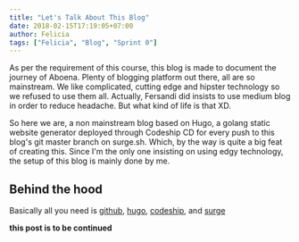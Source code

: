 ```yaml
---
title: "Let's Talk About This Blog"
date: 2018-02-15T17:19:05+07:00
author: Felicia
tags: ["Felicia", "Blog", "Sprint 0"]
---
```



As per the requirement of this course, this blog is made to document the journey of Aboena. Plenty of blogging platform out there, all are so mainstream. We like complicated, cutting edge and hipster technology so we refused to use them all. Actually, Fersandi did insists to use medium blog in order to reduce headache. But what kind of life is that XD.

So here we are, a non mainstream blog based on Hugo, a golang static website generator deployed through Codeship CD for every push to this blog's git master branch on surge.sh. Which, by the way is quite a big feat of creating this. Since I'm the only one insisting on using edgy technology, the setup of this blog is mainly done by me.

## Behind the hood
Basically all you need is [github](github.com), [hugo](gohugo.io), [codeship](codeship.com), and [surge](surge.sh)

**this post is to be continued**
